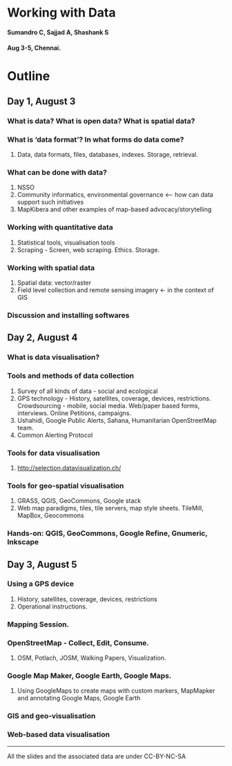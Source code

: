 Working with Data
=====================
#### Sumandro C, Sajjad A, Shashank S
#### Aug 3-5, Chennai.

Outline
============

Day 1, August 3
---------------
### What is data? What is open data? What is spatial data?

### What is ‘data format’? In what forms do data come?
1. Data, data formats, files, databases, indexes. Storage, retrieval. 

### What can be done with data?
1. NSSO
2. Community informatics, environmental governance <-- how can data support such initiatives
3. MapKibera and other examples of map-based advocacy/storytelling

### Working with quantitative data
1. Statistical tools, visualisation tools
2. Scraping - Screen, web scraping. Ethics. Storage.

### Working with spatial data
1. Spatial data: vector/raster
2. Field level collection and remote sensing imagery <- in the context of GIS

### Discussion and installing softwares

Day 2, August 4
----------------

### What is data visualisation?

### Tools and methods of data collection
1. Survey of all kinds of data - social and ecological
2. GPS technology - History, satellites, coverage, devices, restrictions. Crowdsourcing - mobile, social media. Web/paper based forms, interviews. Online Petitions, campaigns.
3. Ushahidi, Google Public Alerts, Sahana, Humanitarian OpenStreetMap team.
4. Common Alerting Protocol

### Tools for data visualisation
1. http://selection.datavisualization.ch/

### Tools for geo-spatial visualisation
1. GRASS, QGIS, GeoCommons, Google stack
2. Web map paradigms, tiles, tile servers, map style sheets. TileMill, MapBox, Geocommons

### Hands-on: QGIS, GeoCommons, Google Refine, Gnumeric, Inkscape

Day 3, August 5
----------------

### Using a GPS device
1. History, satellites, coverage, devices, restrictions
2. Operational instructions.

### Mapping Session.

### OpenStreetMap - Collect, Edit, Consume.
1. OSM, Potlach, JOSM, Walking Papers, Visualization.

### Google Map Maker, Google Earth, Google Maps.
1. Using GoogleMaps to create maps with custom markers, MapMapker and annotating Google Maps, Google Earth 

### GIS and geo-visualisation

### Web-based data visualisation

* * *
All the slides and the associated data are under CC-BY-NC-SA